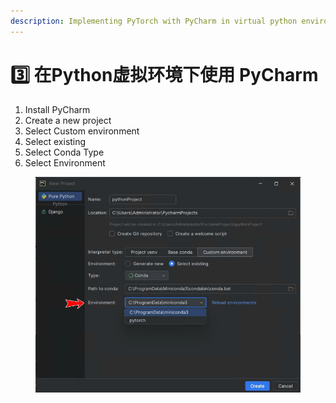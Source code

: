 ```yaml
---
description: Implementing PyTorch with PyCharm in virtual python environment
---
```


# 3️⃣ 在Python虚拟环境下使用 PyCharm

1. Install PyCharm
2. Create a new project
3. Select Custom environment
4. Select existing
5. Select Conda Type
6. Select Environment

<figure><img src="../../.gitbook/assets/image (18).png" alt=""><figcaption></figcaption></figure>
